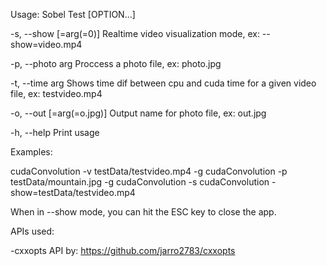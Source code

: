 Usage:
  Sobel Test [OPTION...]

  -s, --show [=arg(=0)]     Realtime video visualization mode, ex:
                            --show=video.mp4

  -p, --photo arg           Proccess a photo file, ex: photo.jpg

  -t, --time arg            Shows time dif between cpu and cuda time for a
                            given video file, ex: testvideo.mp4

  -o, --out [=arg(=o.jpg)]  Output name for photo file, ex: out.jpg

  -h, --help                Print usage

Examples:

cudaConvolution -v testData/testvideo.mp4 -g
cudaConvolution -p testData/mountain.jpg -g
cudaConvolution -s
cudaConvolution -show=testData/testvideo.mp4

When in --show mode, you can hit the ESC key to close the app.


APIs used:

 -cxxopts API by: https://github.com/jarro2783/cxxopts
